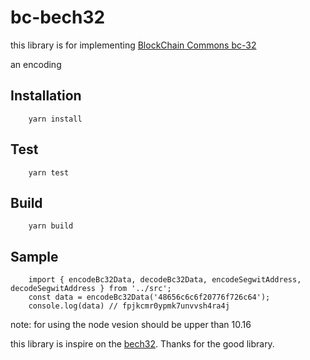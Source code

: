 # bc-bech32
this library is for implementing [BlockChain Commons bc-32](https://github.com/BlockchainCommons/Research/blob/master/papers/bcr-0004-bc32.md)

an encoding 

## Installation

```
    yarn install
```

## Test

```
    yarn test
```

## Build

```
    yarn build
```

## Sample

```
    import { encodeBc32Data, decodeBc32Data, encodeSegwitAddress, decodeSegwitAddress } from '../src';
    const data = encodeBc32Data('48656c6c6f20776f726c64');
    console.log(data) // fpjkcmr0ypmk7unvvsh4ra4j

```


note: for using the node vesion should be upper than 10.16

this library is inspire on the [bech32](https://github.com/sipa/bech32/tree/master/ref/javascript). Thanks for the good library.